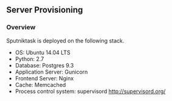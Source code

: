 ## Server Provisioning

### Overview

Sputniktask is deployed on the following stack.

- OS: Ubuntu 14.04 LTS
- Python: 2.7
- Database: Postgres 9.3
- Application Server: Gunicorn
- Frontend Server: Nginx
- Cache: Memcached
- Process control system: supervisord <http://supervisord.org/>

